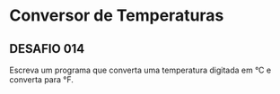 # Conversor de Temperaturas



## DESAFIO 014

Escreva um programa que converta uma temperatura digitada em °C e converta para °F.

